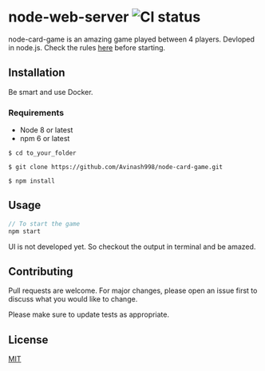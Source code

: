 # node-web-server ![CI status](https://img.shields.io/badge/build-passing-brightgreen.svg)

node-card-game is an amazing game played between 4 players. Devloped in node.js. Check the rules [here](https://www.google.com) before starting.

## Installation

Be smart and use Docker.

### Requirements
* Node 8 or latest
* npm 6 or latest

`$ cd to_your_folder`

`$ git clone https://github.com/Avinash998/node-card-game.git`

`$ npm install`

## Usage

```javascript
// To start the game
npm start

```
UI is not developed yet. So checkout the output in terminal and be amazed.



## Contributing
Pull requests are welcome. For major changes, please open an issue first to discuss what you would like to change.

Please make sure to update tests as appropriate.

## License
[MIT](https://choosealicense.com/licenses/mit/)

